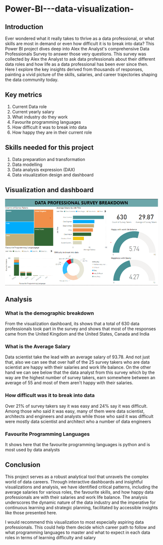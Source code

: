 # Power-BI---data-visualization-

## Introduction 
Ever wondered what it really takes to thrive as a data professional, or what skills are most in demand or even how difficult it is to break into data? This Power BI project dives deep into Alex the Analyst's comprehensive Data Professionals Survey to answer those very questions. This survey was collected by Alex the Analyst to ask data professionals about their different data roles and how life as a data professional has been ever since then. Here I explore the key insights derived from thousands of responses, painting a vivid picture of the skills, salaries, and career trajectories shaping the data community today.

## Key metrics
1. Current Data role
2. Current yearly salary
3. What industry do they work
4. Favourite programming languages
5. How difficult it was to break into data
6. How happy they are in their current role

## Skills needed for this project
   1. Data preparation and transformation
   2. Data modelling
   3. Data analysis expression (DAX)
   4. Data visualization design and dashboard

## Visualization and dashboard 

![Alt text](https://github.com/Chamberline-1/Power-BI---data-visualization-/blob/main/Power%20BI%20Screenshot%201.png)



## Analysis 

### What is the demographic breakdown 
From the visualization dashboard, its shows that a total of 630 data professionals took part in the survey and shows that most of the responses came from the United Kingdom and the United States, Canada and India

### What is the Average Salary 
Data scientist take the lead with an average salary of 93.78. And not just that, also we can see that over half of the 25 survey takers who are data scientist are happy with their salaries and work life balance. On the other hand we can see below that the data analyst from this survey which by the way are the highest number of survey takers, earn somewhere between an average of 55 and most of them aren't happy with their salaries. 

### How difficult was it to break into data
Over 21% of survey takers say it was easy and 24% say it was difficult. Among those who said it was easy, many of them were data scientist, architects and engineers and analysts while those who said it was difficult were mostly data scientist and architect who a number of data engineers 

### Favourite Programming Languages 
It shows here that the favourite programming languages is python and is most used by data analysts 

## Conclusion 
This project serves as a robust analytical tool that unravels the complex world of data careers. Through interactive dashboards and insightful visualizations and analysis, we have identified critical patterns, including the average salaries for various roles, the favourite skills, and how happy data professionals are with their salaries and work life balance. The analysis underscores the dynamic nature of the data industry and the imperative for continuous learning and strategic planning, facilitated by accessible insights like those presented here. 

I would recommend this visualization to most especially aspiring data professionals. This could help them decide which career path to follow and what programming languages to master and what to expect in each data roles in terms of learning difficulty and salary
